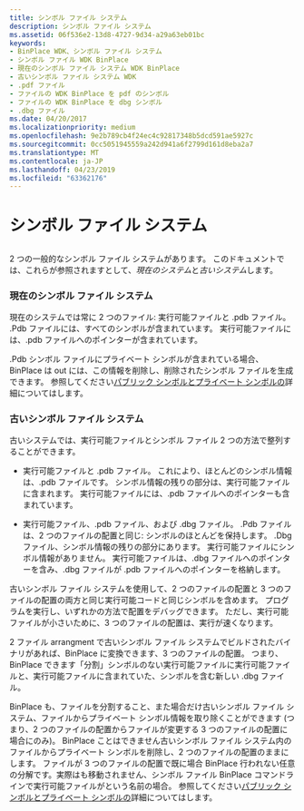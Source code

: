 ```yaml
---
title: シンボル ファイル システム
description: シンボル ファイル システム
ms.assetid: 06f536e2-13d8-4727-9d34-a29a63eb01bc
keywords:
- BinPlace WDK、シンボル ファイル システム
- シンボル ファイル WDK BinPlace
- 現在のシンボル ファイル システム WDK BinPlace
- 古いシンボル ファイル システム WDK
- .pdf ファイル
- ファイルの WDK BinPlace を pdf のシンボル
- ファイルの WDK BinPlace を dbg シンボル
- .dbg ファイル
ms.date: 04/20/2017
ms.localizationpriority: medium
ms.openlocfilehash: 9e2b789cb4f24ec4c92817348b5dcd591ae5927c
ms.sourcegitcommit: 0cc5051945559a242d941a6f2799d161d8eba2a7
ms.translationtype: MT
ms.contentlocale: ja-JP
ms.lasthandoff: 04/23/2019
ms.locfileid: "63362176"
---
```

# <a name="symbol-file-systems"></a>シンボル ファイル システム


## <span id="ddk_symbol_file_systems_tools"></span><span id="DDK_SYMBOL_FILE_SYSTEMS_TOOLS"></span>


2 つの一般的なシンボル ファイル システムがあります。 このドキュメントでは、これらが参照されますとして、*現在のシステム*と*古いシステム*します。

### <a name="span-idcurrentsymbolfilesystemspanspan-idcurrentsymbolfilesystemspancurrent-symbol-file-system"></a><span id="current_symbol_file_system"></span><span id="CURRENT_SYMBOL_FILE_SYSTEM"></span>現在のシンボル ファイル システム

現在のシステムでは常に 2 つのファイル: 実行可能ファイルと .pdb ファイル。 .Pdb ファイルには、すべてのシンボルが含まれています。 実行可能ファイルには、.pdb ファイルへのポインターが含まれています。

.Pdb シンボル ファイルにプライベート シンボルが含まれている場合、BinPlace は out には、この情報を削除し、削除されたシンボル ファイルを生成できます。 参照してください[パブリック シンボルとプライベート シンボルの](public-symbols-and-private-symbols.md)詳細についてはします。

### <a name="span-idoldsymbolfilesystemspanspan-idoldsymbolfilesystemspanold-symbol-file-system"></a><span id="old_symbol_file_system"></span><span id="OLD_SYMBOL_FILE_SYSTEM"></span>古いシンボル ファイル システム

古いシステムでは、実行可能ファイルとシンボル ファイル 2 つの方法で整列することができます。

-   実行可能ファイルと .pdb ファイル。 これにより、ほとんどのシンボル情報は、.pdb ファイルです。 シンボル情報の残りの部分は、実行可能ファイルに含まれます。 実行可能ファイルには、.pdb ファイルへのポインターも含まれています。

-   実行可能ファイル、.pdb ファイル、および .dbg ファイル。 .Pdb ファイルは、2 つのファイルの配置と同じ: シンボルのほとんどを保持します。 .Dbg ファイル、シンボル情報の残りの部分にあります。 実行可能ファイルにシンボル情報がありません。 実行可能ファイルは、.dbg ファイルへのポインターを含み、.dbg ファイルが .pdb ファイルへのポインターを格納します。

古いシンボル ファイル システムを使用して、2 つのファイルの配置と 3 つのファイルの配置の両方と同じ実行可能コードと同じシンボルを含めます。 プログラムを実行し、いずれかの方法で配置をデバッグできます。 ただし、実行可能ファイルが小さいために、3 つのファイルの配置は、実行が速くなります。

2 ファイル arrangment で古いシンボル ファイル システムでビルドされたバイナリがあれば、BinPlace に変換できます、3 つのファイルの配置。 つまり、BinPlace できます「分割」シンボルのない実行可能ファイルに実行可能ファイルと、実行可能ファイルに含まれていた、シンボルを含む新しい .dbg ファイル。

BinPlace も、ファイルを分割すること、また場合だけ古いシンボル ファイル システム、ファイルからプライベート シンボル情報を取り除くことができます (つまり、2 つのファイルの配置からファイルが変更する 3 つのファイルの配置に場合にのみ)。 BinPlace ことはできません古いシンボル ファイル システム内のファイルからプライベート シンボルを削除し、2 つのファイルの配置のままにします。 ファイルが 3 つのファイルの配置で既に場合 BinPlace 行われない任意の分解です。実際はも移動されません、シンボル ファイル BinPlace コマンドラインで実行可能ファイルがという名前の場合。 参照してください[パブリック シンボルとプライベート シンボルの](public-symbols-and-private-symbols.md)詳細についてはします。

 

 





